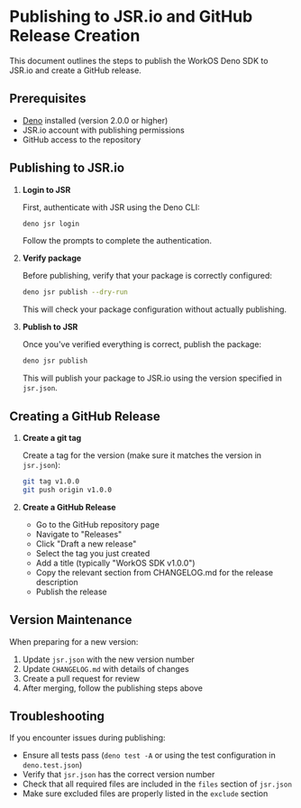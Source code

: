 # Publishing to JSR.io and GitHub Release Creation

This document outlines the steps to publish the WorkOS Deno SDK to JSR.io and
create a GitHub release.

## Prerequisites

- [Deno](https://deno.com/) installed (version 2.0.0 or higher)
- JSR.io account with publishing permissions
- GitHub access to the repository

## Publishing to JSR.io

1. **Login to JSR**

   First, authenticate with JSR using the Deno CLI:

   ```bash
   deno jsr login
   ```

   Follow the prompts to complete the authentication.

2. **Verify package**

   Before publishing, verify that your package is correctly configured:

   ```bash
   deno jsr publish --dry-run
   ```

   This will check your package configuration without actually publishing.

3. **Publish to JSR**

   Once you've verified everything is correct, publish the package:

   ```bash
   deno jsr publish
   ```

   This will publish your package to JSR.io using the version specified in
   `jsr.json`.

## Creating a GitHub Release

1. **Create a git tag**

   Create a tag for the version (make sure it matches the version in
   `jsr.json`):

   ```bash
   git tag v1.0.0
   git push origin v1.0.0
   ```

2. **Create a GitHub Release**

   - Go to the GitHub repository page
   - Navigate to "Releases"
   - Click "Draft a new release"
   - Select the tag you just created
   - Add a title (typically "WorkOS SDK v1.0.0")
   - Copy the relevant section from CHANGELOG.md for the release description
   - Publish the release

## Version Maintenance

When preparing for a new version:

1. Update `jsr.json` with the new version number
2. Update `CHANGELOG.md` with details of changes
3. Create a pull request for review
4. After merging, follow the publishing steps above

## Troubleshooting

If you encounter issues during publishing:

- Ensure all tests pass (`deno test -A` or using the test configuration in
  `deno.test.json`)
- Verify that `jsr.json` has the correct version number
- Check that all required files are included in the `files` section of
  `jsr.json`
- Make sure excluded files are properly listed in the `exclude` section
